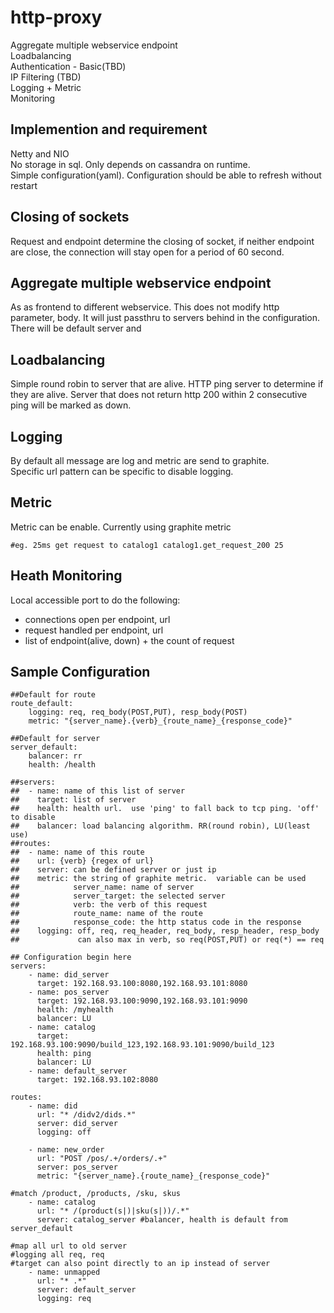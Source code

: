 http-proxy
==========
  Aggregate multiple webservice endpoint  
  Loadbalancing  
  Authentication - Basic(TBD)  
  IP Filtering (TBD)  
  Logging + Metric  
  Monitoring  

## Implemention and requirement
  Netty and NIO  
  No storage in sql. Only depends on cassandra on runtime.  
  Simple configuration(yaml).  Configuration should be able to refresh without restart  

## Closing of sockets
  Request and endpoint determine the closing of socket, if neither endpoint are close, the connection will stay open for a period of 60 second.

## Aggregate multiple webservice endpoint
  As as frontend to different webservice.  This does not modify http parameter, body.  It will just passthru to servers behind in the configuration.  There will be default server and

## Loadbalancing
  Simple round robin to server that are alive.  HTTP ping server to determine if they are alive.  Server that does not return http 200 within 2 consecutive ping will be marked as down.

## Logging
  By default all message are log and metric are send to graphite.  
  Specific url pattern can be specific to disable logging.  

## Metric
Metric can be enable. Currently using graphite metric
```
#eg. 25ms get request to catalog1 catalog1.get_request_200 25
```  
## Heath Monitoring
Local accessible port to do the following:  
- connections open per endpoint, url  
- request handled per endpoint, url  
- list of endpoint(alive, down)  + the count of request


## Sample Configuration
```
##Default for route
route_default:	
	logging: req, req_body(POST,PUT), resp_body(POST)
	metric: "{server_name}.{verb}_{route_name}_{response_code}"

##Default for server
server_default:
	balancer: rr
	health: /health

##servers:
##	- name: name of this list of server
##	  target: list of server
##	  health: health url.  use 'ping' to fall back to tcp ping. 'off' to disable 
##	  balancer: load balancing algorithm. RR(round robin), LU(least use)
##routes:	
##	- name: name of this route
##	  url: {verb} {regex of url}
##	  server: can be defined server or just ip
##	  metric: the string of graphite metric.  variable can be used 
##			  server_name: name of server
##			  server_target: the selected server
##			  verb: the verb of this request
##			  route_name: name of the route
##			  response_code: the http status code in the response
##	  logging: off, req, req_header, req_body, resp_header, resp_body
##		       can also max in verb, so req(POST,PUT) or req(*) == req

## Configuration begin here
servers:
	- name: did_server
	  target: 192.168.93.100:8080,192.168.93.101:8080
	- name: pos_server
	  target: 192.168.93.100:9090,192.168.93.101:9090
      health: /myhealth
      balancer: LU
	- name: catalog
	  target: 192.168.93.100:9090/build_123,192.168.93.101:9090/build_123
      health: ping
      balancer: LU      
    - name: default_server
      target: 192.168.93.102:8080

routes:	
	- name: did
	  url: "* /didv2/dids.*"
	  server: did_server
	  logging: off

	- name: new_order
	  url: "POST /pos/.+/orders/.+"
	  server: pos_server
	  metric: "{server_name}.{route_name}_{response_code}"

#match /product, /products, /sku, skus
	- name: catalog
	  url: "* /(product(s|)|sku(s|))/.*"
	  server: catalog_server #balancer, health is default from server_default

#map all url to old server
#logging all req, req
#target can also point directly to an ip instead of server
	- name: unmapped
	  url: "* .*"
	  server: default_server
	  logging: req      
```



